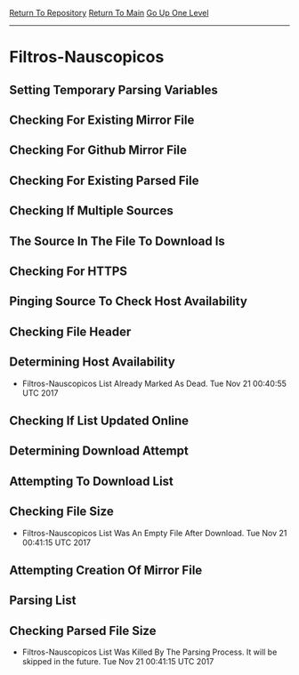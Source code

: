 [Return To Repository](https://github.com/deathbybandaid/piholeparser/)
[Return To Main](https://github.com/deathbybandaid/piholeparser/blob/master/RecentRunLogs/Mainlog.md)
[Go Up One Level](https://github.com/deathbybandaid/piholeparser/blob/master/RecentRunLogs/TopLevelScripts/30-Processing-Blacklists.md)
____________________________________
# Filtros-Nauscopicos
## Setting Temporary Parsing Variables
## Checking For Existing Mirror File
## Checking For Github Mirror File
## Checking For Existing Parsed File
## Checking If Multiple Sources
## The Source In The File To Download Is
## Checking For HTTPS
## Pinging Source To Check Host Availability
## Checking File Header
## Determining Host Availability
* Filtros-Nauscopicos List Already Marked As Dead. Tue Nov 21 00:40:55 UTC 2017
## Checking If List Updated Online
## Determining Download Attempt
## Attempting To Download List
## Checking File Size
* Filtros-Nauscopicos List Was An Empty File After Download. Tue Nov 21 00:41:15 UTC 2017
## Attempting Creation Of Mirror File
## Parsing List
## Checking Parsed File Size
* Filtros-Nauscopicos List Was Killed By The Parsing Process. It will be skipped in the future. Tue Nov 21 00:41:15 UTC 2017
